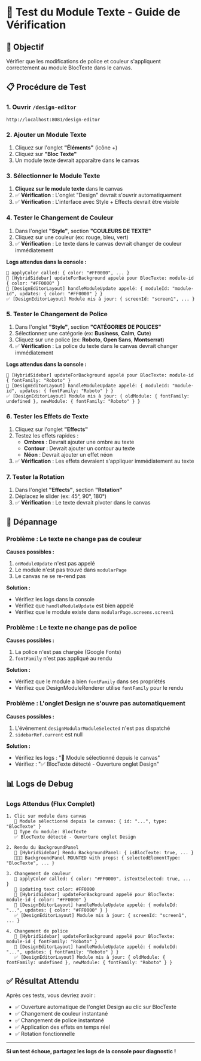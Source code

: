 # 🧪 Test du Module Texte - Guide de Vérification

## 🎯 Objectif

Vérifier que les modifications de police et couleur s'appliquent correctement au module BlocTexte dans le canvas.

## 📋 Procédure de Test

### 1. Ouvrir `/design-editor`
```
http://localhost:8081/design-editor
```

### 2. Ajouter un Module Texte
1. Cliquez sur l'onglet **"Éléments"** (icône +)
2. Cliquez sur **"Bloc Texte"**
3. Un module texte devrait apparaître dans le canvas

### 3. Sélectionner le Module Texte
1. **Cliquez sur le module texte** dans le canvas
2. ✅ **Vérification** : L'onglet "Design" devrait s'ouvrir automatiquement
3. ✅ **Vérification** : L'interface avec Style + Effects devrait être visible

### 4. Tester le Changement de Couleur
1. Dans l'onglet **"Style"**, section **"COULEURS DE TEXTE"**
2. Cliquez sur une couleur (ex: rouge, bleu, vert)
3. ✅ **Vérification** : Le texte dans le canvas devrait changer de couleur immédiatement

**Logs attendus dans la console :**
```
🎨 applyColor called: { color: "#FF0000", ... }
🔧 [HybridSidebar] updateForBackground appelé pour BlocTexte: module-id { color: "#FF0000" }
🔧 [DesignEditorLayout] handleModuleUpdate appelé: { moduleId: "module-id", updates: { color: "#FF0000" } }
✅ [DesignEditorLayout] Module mis à jour: { screenId: "screen1", ... }
```

### 5. Tester le Changement de Police
1. Dans l'onglet **"Style"**, section **"CATÉGORIES DE POLICES"**
2. Sélectionnez une catégorie (ex: **Business**, **Calm**, **Cute**)
3. Cliquez sur une police (ex: **Roboto**, **Open Sans**, **Montserrat**)
4. ✅ **Vérification** : La police du texte dans le canvas devrait changer immédiatement

**Logs attendus dans la console :**
```
🔧 [HybridSidebar] updateForBackground appelé pour BlocTexte: module-id { fontFamily: "Roboto" }
🔧 [DesignEditorLayout] handleModuleUpdate appelé: { moduleId: "module-id", updates: { fontFamily: "Roboto" } }
✅ [DesignEditorLayout] Module mis à jour: { oldModule: { fontFamily: undefined }, newModule: { fontFamily: "Roboto" } }
```

### 6. Tester les Effets de Texte
1. Cliquez sur l'onglet **"Effects"**
2. Testez les effets rapides :
   - **Ombres** : Devrait ajouter une ombre au texte
   - **Contour** : Devrait ajouter un contour au texte
   - **Néon** : Devrait ajouter un effet néon
3. ✅ **Vérification** : Les effets devraient s'appliquer immédiatement au texte

### 7. Tester la Rotation
1. Dans l'onglet **"Effects"**, section **"Rotation"**
2. Déplacez le slider (ex: 45°, 90°, 180°)
3. ✅ **Vérification** : Le texte devrait pivoter dans le canvas

## 🐛 Dépannage

### Problème : Le texte ne change pas de couleur
**Causes possibles :**
1. `onModuleUpdate` n'est pas appelé
2. Le module n'est pas trouvé dans `modularPage`
3. Le canvas ne se re-rend pas

**Solution :**
- Vérifiez les logs dans la console
- Vérifiez que `handleModuleUpdate` est bien appelé
- Vérifiez que le module existe dans `modularPage.screens.screen1`

### Problème : Le texte ne change pas de police
**Causes possibles :**
1. La police n'est pas chargée (Google Fonts)
2. `fontFamily` n'est pas appliqué au rendu

**Solution :**
- Vérifiez que le module a bien `fontFamily` dans ses propriétés
- Vérifiez que DesignModuleRenderer utilise `fontFamily` pour le rendu

### Problème : L'onglet Design ne s'ouvre pas automatiquement
**Causes possibles :**
1. L'événement `designModularModuleSelected` n'est pas dispatché
2. `sidebarRef.current` est null

**Solution :**
- Vérifiez les logs : "🎯 Module sélectionné depuis le canvas"
- Vérifiez : "✅ BlocTexte détecté - Ouverture onglet Design"

## 📊 Logs de Debug

### Logs Attendus (Flux Complet)

```
1. Clic sur module dans canvas
   🎯 Module sélectionné depuis le canvas: { id: "...", type: "BlocTexte" }
   🎯 Type du module: BlocTexte
   ✅ BlocTexte détecté - Ouverture onglet Design

2. Rendu du BackgroundPanel
   🎨 [HybridSidebar] Rendu BackgroundPanel: { isBlocTexte: true, ... }
   🎨🎨🎨 BackgroundPanel MOUNTED with props: { selectedElementType: "BlocTexte", ... }

3. Changement de couleur
   🎨 applyColor called: { color: "#FF0000", isTextSelected: true, ... }
   🎨 Updating text color: #FF0000
   🔧 [HybridSidebar] updateForBackground appelé pour BlocTexte: module-id { color: "#FF0000" }
   🔧 [DesignEditorLayout] handleModuleUpdate appelé: { moduleId: "...", updates: { color: "#FF0000" } }
   ✅ [DesignEditorLayout] Module mis à jour: { screenId: "screen1", ... }

4. Changement de police
   🔧 [HybridSidebar] updateForBackground appelé pour BlocTexte: module-id { fontFamily: "Roboto" }
   🔧 [DesignEditorLayout] handleModuleUpdate appelé: { moduleId: "...", updates: { fontFamily: "Roboto" } }
   ✅ [DesignEditorLayout] Module mis à jour: { oldModule: { fontFamily: undefined }, newModule: { fontFamily: "Roboto" } }
```

## ✅ Résultat Attendu

Après ces tests, vous devriez avoir :
- ✅ Ouverture automatique de l'onglet Design au clic sur BlocTexte
- ✅ Changement de couleur instantané
- ✅ Changement de police instantané
- ✅ Application des effets en temps réel
- ✅ Rotation fonctionnelle

---

**Si un test échoue, partagez les logs de la console pour diagnostic !**
